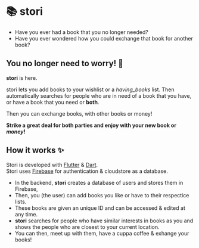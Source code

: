 # 📚 stori
* Have you ever had a book that you no longer needed?
* Have you ever wondered how you could exchange that book for another book?

## You no longer need to worry! 🤚

**stori** is here.  

stori lets you add books to your wishlist or a *having_books* list. Then automatically searches for people who are in need of a book that you have, or have a book that you need or **both**.   
   
Then you can exchange books, with other books or money!   

**Strike a great deal for both parties and enjoy with your new book or *money*!**

## How it works ✨
Stori is developed with [Flutter](https://flutter.dev/) & [Dart](https://dart.dev/).   
Stori uses [Firebase](https://firebase.google.com/) for authentication & cloudstore as a database.   

* In the backend, **stori** creates a database of users and stores them in Firebase,
* Then, you (the user) can add books you like or have to their respectice lists.
* These books are given an unique ID and can be accessed & edited at any time.
* **stori** searches for people who have similar interests in books as you and shows the people who are closest to your current location.
* You can then, meet up with them, have a cuppa coffee & exhange your books! 

